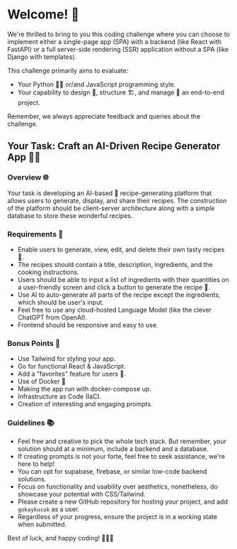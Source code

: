 # Welcome! 🙌

We're thrilled to bring to you this coding challenge where you can choose to implement either a single-page app (SPA) with a backend (like React with FastAPI) or a full server-side rendering (SSR) application without a SPA (like Django with templates).

This challenge primarily aims to evaluate:
- Your Python 👨‍💻 or/and JavaScript programming style.
- Your capability to design 🎨, structure 🏗️, and manage 🎯 an end-to-end project.

Remember, we always appreciate feedback and queries about the challenge.

## Your Task: Craft an AI-Driven Recipe Generator App 🍲🥘 

### Overview 🌐

Your task is developing an AI-based 🤖 recipe-generating platform that allows users to generate, display, and share their recipes. The construction of the platform should be client-server architecture along with a simple database to store these wonderful recipes.

### Requirements 🔧

- Enable users to generate, view, edit, and delete their own tasty recipes 🍜.
- The recipes should contain a title, description, ingredients, and the cooking instructions.
- Users should be able to input a list of ingredients with their quantities on a user-friendly screen and click a button to generate the recipe 🍳.
- Use AI to auto-generate all parts of the recipe except the ingredients, which should be user's input.
- Feel free to use any cloud-hosted Language Model (like the clever ChatGPT from OpenAI).
- Frontend should be responsive and easy to use.

### Bonus Points 🎯

- Use Tailwind for styling your app.
- Go for functional React & JavaScript.
- Add a "favorites" feature for users 🌟.
- Use of Docker 🐳
- Making the app run with docker-compose up.
- Infrastructure as Code (IaC).
- Creation of interesting and engaging prompts.

### Guidelines 📚

- Feel free and creative to pick the whole tech stack. But remember, your solution should at a minimum, include a backend and a database.
- If creating prompts is not your forte, feel free to seek assistance, we're here to help!
- You can opt for supabase, firebase, or similar low-code backend solutions.
- Focus on functionality and usability over aesthetics, nonetheless, do showcase your potential with CSS/Tailwind.
- Please create a new GitHub repository for hosting your project, and add `gokaykucuk` as a user.
- Regardless of your progress, ensure the project is in a working state when submitted.
  
Best of luck, and happy coding! 🚀🎈🎊
